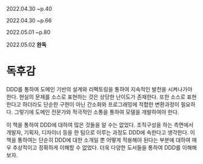 2022.04.30 ~p.40

2022.04.30 ~p.66

2022.05.01 ~p.80

2022.05.02 __완독__

# 독후감
DDD를 통하여 도메인 기반의 설계와 리펙토링을 통하여 지속적인 발전을 시켜나가야 한다. 현실의 문제를 소스로 표현하는 것은 상당한 난이도가 존재한다. 또한 소스로 표현한다고 하더라도 단순한 구현이 아닌 간소화와 프로그래밍에 적합한 변환과정이 필요하다. 그렇기에 도메인 전문가와 적극적인 소통을 통하여 모델을 개발하여야 한다.

이 책을 통하여 DDD에 대하여 많은 것들을 알 수는 없었다. 조직구성을 하는 측면에서 개발자, 기획자, 디자이너 등을 한 팀으로 이루는 과정도 DDD에 속한다고 생각한다. 이 책을 통하여는 단순히 DDD에 대한 소개일 뿐 어떻게 적용해야 된다는 부분에 대하여 매우 추상적이고 정확하게 이해할 수 없었다. 더욱 다양한 도서들을 통하여 DDD를 이해해보자.